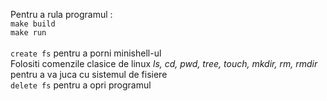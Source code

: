 Pentru a rula programul :<br />
```make build``` <br />
```make run``` <br /><br />
```create fs``` pentru a porni minishell-ul <br />
Folositi comenzile clasice de linux *ls, cd, pwd, tree, touch, mkdir, rm, rmdir* pentru a va juca cu sistemul de fisiere <br />
```delete fs``` pentru a opri programul <br />

